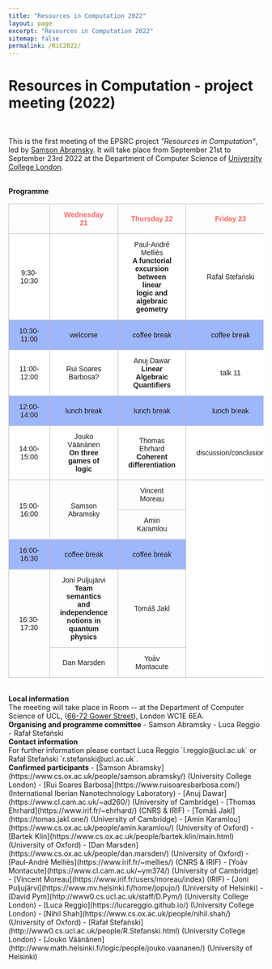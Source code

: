 ```yaml
---
title: "Resources in Computation 2022"
layout: page
excerpt: "Resources in Computation 2022"
sitemap: false
permalink: /RiC2022/
---
```


# Resources in Computation - project meeting (2022)

<br>

This is the first meeting of the EPSRC project _"Resources in Computation"_, led by [Samson Abramsky](https://www.cs.ox.ac.uk/people/samson.abramsky/). It will take place from September 21st to September 23rd 2022 at the Department of Computer Science of [University College London](https://www.ucl.ac.uk/).

<br>
<b>Programme</b> <br />

<style type="text/css">
.tg  {border-collapse:collapse;border-spacing:0;}
.tg td{border-color:black;border-style:solid;border-width:1px;font-family:Arial, sans-serif;font-size:14px;
  overflow:hidden;padding:13px 20px;word-break:normal;}
.tg th{border-color:black;border-style:solid;border-width:1px;font-family:Arial, sans-serif;font-size:14px;
  font-weight:normal;overflow:hidden;padding:13px 20px;word-break:normal;}
.tg .tg-c0l1{border-color:#c0c0c0;text-align:center;vertical-align:center}
.tg .tg-f78n{background-color:#9eb6fa;border-color:#c0c0c0;text-align:center;vertical-align:center}
.tg .tg-xz0k{border-color:#c0c0c0;color:#fd6864;font-weight:bold;text-align:center;vertical-align:center}
.tg .tg-efqa{background-color:#ffffff;border-color:#c0c0c0;text-align:center;vertical-align:center}
</style>
<table class="tg">
<thead>
  <tr>
    <th class="tg-c0l1"></th>
    <th class="tg-xz0k">Wednesday 21</th>
    <th class="tg-xz0k">Thursday 22</th>
    <th class="tg-xz0k">Friday 23</th>
  </tr>
</thead>
<tbody>
  <tr>
    <td class="tg-efqa">9:30-10:30</td>
    <td class="tg-efqa"> </td>
    <td class="tg-efqa">Paul-André Melliès <br> <b>A functorial excursion between linear <br>logic and algebraic geometry</b></td>
    <td class="tg-efqa">Rafał Stefański</td>
  </tr>
  <tr>
    <td class="tg-f78n">10:30-11:00</td>
    <td class="tg-f78n">welcome</td>
    <td class="tg-f78n">coffee break</td>
    <td class="tg-f78n">coffee break</td>
  </tr>
  <tr>
    <td class="tg-efqa">11:00-12:00</td>
    <td class="tg-efqa">Rui Soares Barbosa?</td>
    <td class="tg-efqa">Anuj Dawar <br> <b>Linear Algebraic Quantifiers</b></td>
    <td class="tg-efqa">talk 11</td>
  </tr>
  <tr>
    <td class="tg-f78n">12:00-14:00</td>
    <td class="tg-f78n">lunch break</td>
    <td class="tg-f78n">lunch break</td>
    <td class="tg-f78n">lunch break</td>
  </tr>
  <tr>
    <td class="tg-efqa">14:00-15:00</td>
    <td class="tg-efqa">Jouko Väänänen <br> <b>On three games of logic</b></td>
    <td class="tg-efqa">Thomas Ehrhard <br> <b>Coherent differentiation</b></td>
    <td class="tg-efqa">discussion/conclusion</td>
  </tr>
  <tr>
    <td class="tg-c0l1" rowspan="2">15:00-16:00</td>
    <td class="tg-c0l1" rowspan="2">Samson Abramsky</td>
    <td class="tg-c0l1">Vincent Moreau</td>
    <td class="tg-efqa" rowspan="5"> </td>
  </tr>
  <tr>
    <td class="tg-c0l1">Amin Karamlou</td>
    <td class="tg-efqa"> </td>
  </tr>  
  <tr>
    <td class="tg-f78n">16:00-16:30</td>
    <td class="tg-f78n">coffee break</td>
    <td class="tg-f78n">coffee break</td>
    <td class="tg-efqa"></td>
  </tr>
  <tr>
    <td class="tg-c0l1" rowspan="2">16:30-17:30</td>
    <td class="tg-c0l1">Joni Puljujärvi <br> <b>Team semantics and independence <br>notions in quantum physics</b></td>
    <td class="tg-c0l1">Tomáš Jakl</td>
    <td class="tg-efqa"> </td>
  </tr>
  <tr>
    <td class="tg-c0l1">Dan Marsden</td>
    <td class="tg-c0l1">Yoàv Montacute</td>
    <td class="tg-efqa"> </td>
  </tr>
</tbody>
</table>


<br>
<b>Local information</b> <br /> The meeting will take place in Room -- at the Department of Computer Science of UCL, (<a href="http://www.ucl.ac.uk/maps/66-72-gower-street">66-72 Gower Street</a>), London WC1E 6EA. 

<br>
<b>Organising and programme committee</b>
- Samson Abramsky
- Luca Reggio
- Rafał Stefański

<br>
<b>Contact information</b> <br /> For further information please contact Luca Reggio `l.reggio@ucl.ac.uk` or Rafał Stefański `r.stefanski@ucl.ac.uk`.

<br>
<b>Confirmed participants</b>
- [Samson Abramsky](https://www.cs.ox.ac.uk/people/samson.abramsky/) (University College London)
- [Rui Soares Barbosa](https://www.ruisoaresbarbosa.com/) (International Iberian Nanotechnology Laboratory)
- [Anuj Dawar](https://www.cl.cam.ac.uk/~ad260/) (University of Cambridge)
- [Thomas Ehrhard](https://www.irif.fr/~ehrhard/) (CNRS & IRIF)
- [Tomáš Jakl](https://tomas.jakl.one/) (University of Cambridge)
- [Amin Karamlou](https://www.cs.ox.ac.uk/people/amin.karamlou/) (University of Oxford)
- [Bartek Klin](https://www.cs.ox.ac.uk/people/bartek.klin/main.html) (University of Oxford)
- [Dan Marsden](https://www.cs.ox.ac.uk/people/dan.marsden/) (University of Oxford)
- [Paul-André Melliès](https://www.irif.fr/~mellies/) (CNRS & IRIF)
- [Yoàv Montacute](https://www.cl.cam.ac.uk/~ym374/) (University of Cambridge)
- [Vincent Moreau](https://www.irif.fr/users/moreau/index) (IRIF)
- [Joni Puljujärvi](https://www.mv.helsinki.fi/home/jopujo/) (University of Helsinki)
- [David Pym](http://www0.cs.ucl.ac.uk/staff/D.Pym/) (University College London)
- [Luca Reggio](https://lucareggio.github.io/) (University College London)
- [Nihil Shah](https://www.cs.ox.ac.uk/people/nihil.shah/) (University of Oxford)
- [Rafał Stefański](http://www0.cs.ucl.ac.uk/people/R.Stefanski.html) (University College London)
- [Jouko Väänänen](http://www.math.helsinki.fi/logic/people/jouko.vaananen/) (University of Helsinki)




<br>